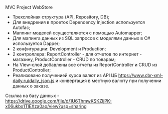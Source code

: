MVC Project WebStore

- Трехслойная структура (API, Repository, DB);
- Для внедрения в проеток Dependency Injection используется Autofac;
- Маппинг моделей осуществляется с помощью Automapper;
- Для мапинга данных из SQL запросов с моделями данных в C# используется Dapper; 
- 2 конфигурации: Development и Production;
- 2 контроллера: ReportController - для отчетов по интернет - магазину, ProductController - CRUD по товарам;
- На View-слой добавлены все отчеты из ReportController и CRUD из ProductController;
- Реализовано полученией курса валют из API ЦБ https://www.cbr-xml-daily.ru/daily_json.js и конвертация в местную валюту при получении данных о заказе.

Ссылка на базу данных - https://drive.google.com/file/d/1U6ThmwKSKZIjPK-x06ukbx1TlEXza0ao/view?usp=sharing
